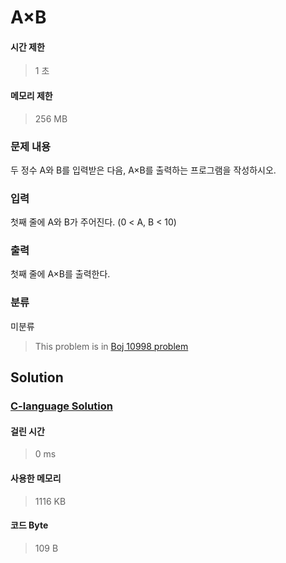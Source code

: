 # A×B
#### 시간 제한
> 1 초
#### 메모리 제한
> 256 MB
### 문제 내용

두 정수 A와 B를 입력받은 다음, A×B를 출력하는 프로그램을 작성하시오.

### 입력

첫째 줄에 A와 B가 주어진다. (0 < A, B < 10)

### 출력

첫째 줄에 A×B를 출력한다.

### 분류
미분류
> This problem is in [Boj 10998 problem](https://www.acmicpc.net/problem/10998)

## Solution
### [C-language Solution](./main.c)
#### 걸린 시간
> 0 ms
#### 사용한 메모리
> 1116 KB
#### 코드 Byte
> 109 B
